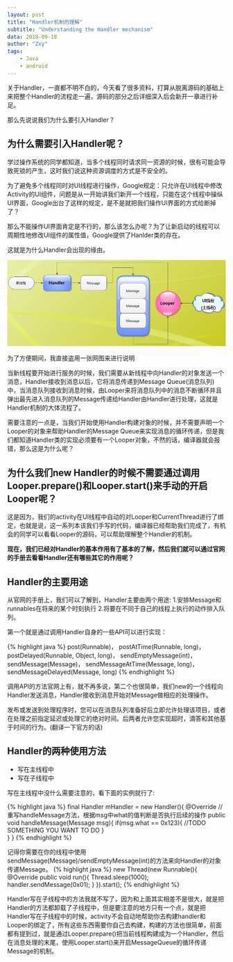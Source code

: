 ```yaml
---
layout: post
title: "Handler机制的理解"
subtitle: "Understanding the Handler mechanism"
data: 2018-09-18
author: "Zxy"
tags:
    - Java
    - android
---
```


关于Handler，一直都不明不白的，今天看了很多资料，打算从脱离源码的基础上来把整个Handler的流程走一遍，源码的部分之后详细深入后会新开一章进行补足。

那么先说说我们为什么要引入Handler？

## 为什么需要引入Handler呢？

学过操作系统的同学都知道，当多个线程同时请求同一资源的时候，很有可能会导致死锁的产生，这时我们说这种资源调度的方式是不安全的。

为了避免多个线程同时对UI线程进行操作，Google规定：只允许在UI线程中修改Activity的UI组件，问题是从一开始讲我们新开一个线程，只能在这个线程中操纵UI界面，Google出台了这样的规定，是不是就把我们操作UI界面的方式给断掉了？

那么不能操作UI界面肯定是不行的，那么该怎么办呢？为了让新启动的线程可以周期性地修改UI组件的属性值，Google提供了Hanlder类的存在。

这就是为什么Handler会出现的缘由。

![](/assets/handler.jpg)


为了方便期间，我直接盗用一张网图来进行说明

当新线程要开始进行服务的时候，我们需要从新线程中向Handler的对象发送一个消息，Handler接收到消息以后，它将消息传递到Message Queue(消息队列)中，当消息队列接收到消息时候，由Looper来将消息队列中的消息不断循环并且弹出最先进入消息队列的Message传递给Handler由Handler进行处理，这就是Handler机制的大体流程了。

需要注意的一点是，当我们开始使用Handler构建对象的时候，并不需要声明一个Looper的对象来帮助Handler的Message Queue来实现消息的循环传递，但是我们都知道Handler类的实现必须要有一个Looper对象，不然的话，编译器就会报错，那么这是为什么呢？

## 为什么我们new Handler的时候不需要通过调用Looper.prepare()和Looper.start()来手动的开启Looper呢？

这是因为，我们的activity在UI线程中自动的对Looper和CurrentThread进行了绑定，也就是说，这一系列本该我们手写的代码，编译器已经帮助我们完成了，有机会的同学可以看看Looper的源码，可以帮助理解整个Handler的机制。

**现在，我们已经对Handler的基本作用有了基本的了解，然后我们就可以通过官网的手册去看看Handler还有哪些其它的作用呢？**

## Handler的主要用途

从官网的手册上，我们可以了解到，Handler主要由两个用途:
1.安排Message和runnables在将来的某个时刻执行
2.将要在不同于自己的线程上执行的动作排入队列。

第一个就是通过调用Handler自身的一些API可以进行实现：

{% highlight java %}
post(Runnable)，
postAtTime(Runnable, long)， 
postDelayed(Runnable, Object, long)，
sendEmptyMessage(int)， 
sendMessage(Message)，
sendMessageAtTime(Message, long)，
sendMessageDelayed(Message, long)
{% endhighlight %}

调用API的方法官网上有，就不再多说，第二个也很简单，我们new的一个线程向Handler发送消息，Handler接收到消息开始对Message做相应的处理操作。

发布或发送到处理程序时，您可以在消息队列准备好后立即允许处理该项目，或者在处理之前指定延迟或处理它的绝对时间。后两者允许您实现超时，滴答和其他基于时间的行为。(翻译一下官方的话)

## Handler的两种使用方法

- 写在主线程中
- 写在子线程中

写在主线程中没什么需要注意的，看下面的实例就行了:

{% highlight java %}
final Handler mHandler = new Handler(){
	@Override
	//重写handleMessage方法，根据msg中what的值判断是否执行后续的操作
	public void handleMessage(Message msg){
		if(msg.what == 0x123){
		//TODO SOMETHING YOU WANT TO DO
		}	
	}
}
{% endhighlight %}

记得你需要在你的线程中使用sendMessage(Message)/sendEmptyMessage(int)的方法来向Handler的对象传递Message。
{% highlight java %}
new Thread(new Runnable(){
	@Override
	public void run(){
		Thread.sleep(1000);
		handler.sendMessage(0x01);
	}
}).start();
{% endhighlight %}

Handler写在子线程中的方法我就不写了，因为和上面其实相差不是很大，就是把Handler的方法都卸载了子线程中，但是要注意的地方只有一个点，就是把Handler写在子线程中的时候，activity不会自动地帮助你去构建handler和Looper的绑定了，所有这些东西需要你自己去构建，构建的方法也很简单，前面都有提到过，就是通过Looper.prepare()把当前线程构建成为一个Handler，然后在消息处理的末尾，使用Looper.start()来开启MessageQueue的循环传递Message的机制。
